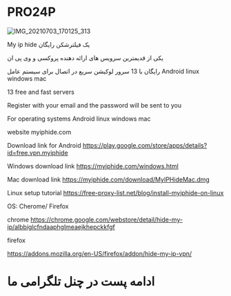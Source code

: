 # PRO24P
![IMG_20210703_170125_313](https://user-images.githubusercontent.com/86559971/124354284-8e560b80-dc20-11eb-8e41-36bf7bb8d218.jpg)

My ip hide
یک فیلترشکن رایگان

یکی از قدیمترین سرویس های ارائه دهنده پروکسی  و وی پی ان 

رایگان با 13 سرور لوکیشن  سریع در اتصال 
 برای سیستم عامل 
Android  linux  windows  mac


13 free and fast servers

Register with your email and the password will be sent to you

For operating systems
 Android linux windows mac

 website
 myiphide.com


 Download link for Android
 https://play.google.com/store/apps/details?id=free.vpn.myiphide

 Windows download link
 https://myiphide.com/windows.html

 Mac download link
 https://myiphide.com/download/MyIPHideMac.dmg

 Linux setup tutorial
 https://free-proxy-list.net/blog/install-myiphide-on-linux

OS: Cherome/ Firefox

chrome
https://chrome.google.com/webstore/detail/hide-my-ip/albbiglcfndaaphglmeaejkhepckkfgf

firefox

https://addons.mozilla.org/en-US/firefox/addon/hide-my-ip-vpn/
# ادامه پست در چنل تلگرامی ما
